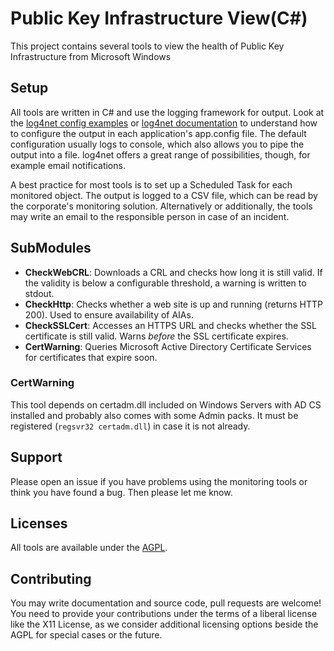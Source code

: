 # Public Key Infrastructure View(C#)
This project contains several tools to view the health of Public Key Infrastructure from Microsoft Windows

## Setup

All tools are written in C# and use the logging framework for output. Look at the [log4net config examples](https://logging.apache.org/log4net/release/config-examples.html) or [log4net documentation](https://logging.apache.org/log4net/release/manual/configuration.html) to understand how to configure the output in each application's app.config file. The default configuration usually logs to console, which also allows you to pipe the output into a file. log4net offers a great range of possibilities, though, for example email notifications.

A best practice for most tools is to set up a Scheduled Task for each monitored object. The output is logged to a CSV file, which can be read by the corporate's monitoring solution. Alternatively or additionally, the tools may write an email to the responsible person in case of an incident.

## SubModules

* **CheckWebCRL**: Downloads a CRL and checks how long it is still valid. If the validity is below a configurable threshold, a warning is written to stdout.
* **CheckHttp**: Checks whether a web site is up and running (returns HTTP 200). Used to ensure availability of AIAs.
* **CheckSSLCert**: Accesses an HTTPS URL and checks whether the SSL certificate is still valid. Warns *before* the SSL certificate expires.
* **CertWarning**: Queries Microsoft Active Directory Certificate Services for certificates that expire soon.

### CertWarning ###

This tool depends on certadm.dll included on Windows Servers with AD CS installed and probably also comes with some Admin packs. It must be registered (`regsvr32 certadm.dll`) in case it is not already.

## Support

Please open an issue if you have problems using the monitoring tools or think you have found a bug. Then please let me know.

## Licenses

All tools are available under the [AGPL](LICENSE). 

## Contributing

You may write documentation and source code, pull requests are welcome! You need to provide your contributions under the terms of a liberal license like the X11 License, as we consider additional licensing options beside the AGPL for special cases or the future.